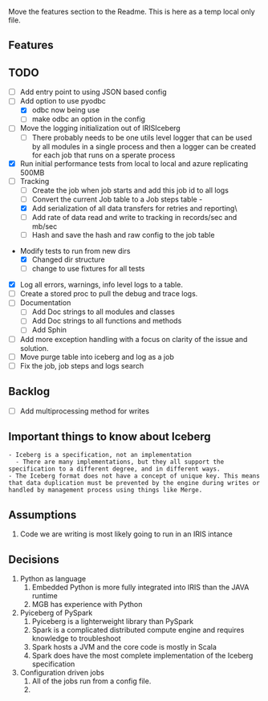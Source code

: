 Move the features section to the Readme. This is here as a temp local only file.

## Features


## TODO
 - [ ] Add entry point to using JSON based config
 - [ ] Add option to use pyodbc
   - [x] odbc now being use
   - [ ] make odbc an option in the config
 - [ ] Move the logging initialization out of IRISIceberg
   - [ ] There probably needs to be one utils level logger that can be used by all modules in a single process and then a logger can be created for each job that runs on a sperate process
 - [x] Run initial performance tests from local to local and azure replicating 500MB
 - [ ] Tracking
   - [ ] Create the job when job starts and add this job id to all logs
   - [ ] Convert the current Job table to a Job steps table - 
   - [x] Add serialization of all data transfers for retries and reporting\
   - [ ] Add rate of data read and write to tracking in records/sec and mb/sec
   - [ ] Hash and save the hash and raw config to the job table
 - Modify tests to run from new dirs
   - [x] Changed dir structure
   - [ ] change to use fixtures for all tests
 - [x] Log all errors, warnings, info level logs to a table. 
 - [ ] Create a stored proc to pull the debug and trace logs.
 - [ ] Documentation
   - [ ] Add Doc strings to all modules and classes
   - [ ] Add Doc strings to all functions and methods
   - [ ] Add Sphin
 - [ ] Add more exception handling with a focus on clarity of the issue and solution.
 - [ ] Move purge table into iceberg and log as a job 
 - [ ] Fix the job, job steps and logs search

## Backlog
  - [ ] Add multiprocessing method for writes

## Important things to know about Iceberg
    - Iceberg is a specification, not an implementation
      - There are many implementations, but they all support the specification to a different degree, and in different ways.
    - The Iceberg format does not have a concept of unique key. This means that data duplication must be prevented by the engine during writes or handled by management process using things like Merge.

## Assumptions
  1. Code we are writing is most likely going to run in an IRIS intance



## Decisions
  1. Python as language
     1. Embedded Python is more fully integrated into IRIS than the JAVA runtime
     2. MGB has experience with Python
  2. Pyiceberg of PySpark
     1. Pyiceberg is a lighterweight library than PySpark
     2. Spark is a complicated distributed compute engine and requires knowledge to troubleshoot
     3. Spark hosts a JVM and the core code is mostly in Scala 
     4. Spark does have the most complete implementation of the Iceberg specification
  3. Configuration driven jobs
     1. All of the jobs run from a config file.
     2. 


